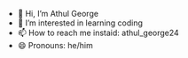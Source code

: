 - 👋 Hi, I’m Athul George 
- 👀 I’m interested in learning coding 
- 📫 How to reach me instaid: athul_george24 
- 😄 Pronouns: he/him

<!---
athulgeorge24/athulgeorge24 is a ✨ special ✨ repository because its `README.md` (this file) appears on your GitHub profile.
You can click the Preview link to take a look at your changes.
--->
